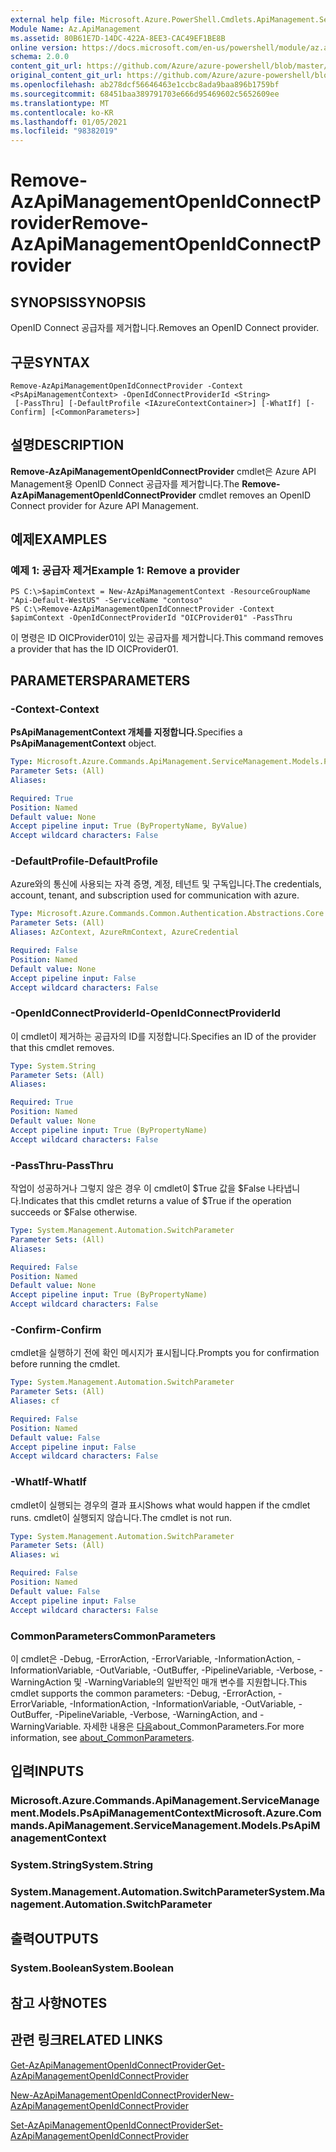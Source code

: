 ```yaml
---
external help file: Microsoft.Azure.PowerShell.Cmdlets.ApiManagement.ServiceManagement.dll-Help.xml
Module Name: Az.ApiManagement
ms.assetid: 80B61E7D-14DC-422A-8EE3-CAC49EF1BE8B
online version: https://docs.microsoft.com/en-us/powershell/module/az.apimanagement/remove-azapimanagementopenidconnectprovider
schema: 2.0.0
content_git_url: https://github.com/Azure/azure-powershell/blob/master/src/ApiManagement/ApiManagement/help/Remove-AzApiManagementOpenIdConnectProvider.md
original_content_git_url: https://github.com/Azure/azure-powershell/blob/master/src/ApiManagement/ApiManagement/help/Remove-AzApiManagementOpenIdConnectProvider.md
ms.openlocfilehash: ab278dcf56646463e1ccbc8ada9baa896b1759bf
ms.sourcegitcommit: 68451baa389791703e666d95469602c5652609ee
ms.translationtype: MT
ms.contentlocale: ko-KR
ms.lasthandoff: 01/05/2021
ms.locfileid: "98382019"
---
```

# <span data-ttu-id="e1269-101">Remove-AzApiManagementOpenIdConnectProvider</span><span class="sxs-lookup"><span data-stu-id="e1269-101">Remove-AzApiManagementOpenIdConnectProvider</span></span>

## <span data-ttu-id="e1269-102">SYNOPSIS</span><span class="sxs-lookup"><span data-stu-id="e1269-102">SYNOPSIS</span></span>
<span data-ttu-id="e1269-103">OpenID Connect 공급자를 제거합니다.</span><span class="sxs-lookup"><span data-stu-id="e1269-103">Removes an OpenID Connect provider.</span></span>

## <span data-ttu-id="e1269-104">구문</span><span class="sxs-lookup"><span data-stu-id="e1269-104">SYNTAX</span></span>

```
Remove-AzApiManagementOpenIdConnectProvider -Context <PsApiManagementContext> -OpenIdConnectProviderId <String>
 [-PassThru] [-DefaultProfile <IAzureContextContainer>] [-WhatIf] [-Confirm] [<CommonParameters>]
```

## <span data-ttu-id="e1269-105">설명</span><span class="sxs-lookup"><span data-stu-id="e1269-105">DESCRIPTION</span></span>
<span data-ttu-id="e1269-106">**Remove-AzApiManagementOpenIdConnectProvider** cmdlet은 Azure API Management용 OpenID Connect 공급자를 제거합니다.</span><span class="sxs-lookup"><span data-stu-id="e1269-106">The **Remove-AzApiManagementOpenIdConnectProvider** cmdlet removes an OpenID Connect provider for Azure API Management.</span></span>

## <span data-ttu-id="e1269-107">예제</span><span class="sxs-lookup"><span data-stu-id="e1269-107">EXAMPLES</span></span>

### <span data-ttu-id="e1269-108">예제 1: 공급자 제거</span><span class="sxs-lookup"><span data-stu-id="e1269-108">Example 1: Remove a provider</span></span>
```
PS C:\>$apimContext = New-AzApiManagementContext -ResourceGroupName "Api-Default-WestUS" -ServiceName "contoso"
PS C:\>Remove-AzApiManagementOpenIdConnectProvider -Context $apimContext -OpenIdConnectProviderId "OICProvider01" -PassThru
```

<span data-ttu-id="e1269-109">이 명령은 ID OICProvider01이 있는 공급자를 제거합니다.</span><span class="sxs-lookup"><span data-stu-id="e1269-109">This command removes a provider that has the ID OICProvider01.</span></span>

## <span data-ttu-id="e1269-110">PARAMETERS</span><span class="sxs-lookup"><span data-stu-id="e1269-110">PARAMETERS</span></span>

### <span data-ttu-id="e1269-111">-Context</span><span class="sxs-lookup"><span data-stu-id="e1269-111">-Context</span></span>
<span data-ttu-id="e1269-112">**PsApiManagementContext 개체를 지정합니다.**</span><span class="sxs-lookup"><span data-stu-id="e1269-112">Specifies a **PsApiManagementContext** object.</span></span>

```yaml
Type: Microsoft.Azure.Commands.ApiManagement.ServiceManagement.Models.PsApiManagementContext
Parameter Sets: (All)
Aliases:

Required: True
Position: Named
Default value: None
Accept pipeline input: True (ByPropertyName, ByValue)
Accept wildcard characters: False
```

### <span data-ttu-id="e1269-113">-DefaultProfile</span><span class="sxs-lookup"><span data-stu-id="e1269-113">-DefaultProfile</span></span>
<span data-ttu-id="e1269-114">Azure와의 통신에 사용되는 자격 증명, 계정, 테넌트 및 구독입니다.</span><span class="sxs-lookup"><span data-stu-id="e1269-114">The credentials, account, tenant, and subscription used for communication with azure.</span></span>

```yaml
Type: Microsoft.Azure.Commands.Common.Authentication.Abstractions.Core.IAzureContextContainer
Parameter Sets: (All)
Aliases: AzContext, AzureRmContext, AzureCredential

Required: False
Position: Named
Default value: None
Accept pipeline input: False
Accept wildcard characters: False
```

### <span data-ttu-id="e1269-115">-OpenIdConnectProviderId</span><span class="sxs-lookup"><span data-stu-id="e1269-115">-OpenIdConnectProviderId</span></span>
<span data-ttu-id="e1269-116">이 cmdlet이 제거하는 공급자의 ID를 지정합니다.</span><span class="sxs-lookup"><span data-stu-id="e1269-116">Specifies an ID of the provider that this cmdlet removes.</span></span>

```yaml
Type: System.String
Parameter Sets: (All)
Aliases:

Required: True
Position: Named
Default value: None
Accept pipeline input: True (ByPropertyName)
Accept wildcard characters: False
```

### <span data-ttu-id="e1269-117">-PassThru</span><span class="sxs-lookup"><span data-stu-id="e1269-117">-PassThru</span></span>
<span data-ttu-id="e1269-118">작업이 성공하거나 그렇지 않은 경우 이 cmdlet이 $True 값을 $False 나타냅니다.</span><span class="sxs-lookup"><span data-stu-id="e1269-118">Indicates that this cmdlet returns a value of $True if the operation succeeds or $False otherwise.</span></span>

```yaml
Type: System.Management.Automation.SwitchParameter
Parameter Sets: (All)
Aliases:

Required: False
Position: Named
Default value: None
Accept pipeline input: True (ByPropertyName)
Accept wildcard characters: False
```

### <span data-ttu-id="e1269-119">-Confirm</span><span class="sxs-lookup"><span data-stu-id="e1269-119">-Confirm</span></span>
<span data-ttu-id="e1269-120">cmdlet을 실행하기 전에 확인 메시지가 표시됩니다.</span><span class="sxs-lookup"><span data-stu-id="e1269-120">Prompts you for confirmation before running the cmdlet.</span></span>

```yaml
Type: System.Management.Automation.SwitchParameter
Parameter Sets: (All)
Aliases: cf

Required: False
Position: Named
Default value: False
Accept pipeline input: False
Accept wildcard characters: False
```

### <span data-ttu-id="e1269-121">-WhatIf</span><span class="sxs-lookup"><span data-stu-id="e1269-121">-WhatIf</span></span>
<span data-ttu-id="e1269-122">cmdlet이 실행되는 경우의 결과 표시</span><span class="sxs-lookup"><span data-stu-id="e1269-122">Shows what would happen if the cmdlet runs.</span></span>
<span data-ttu-id="e1269-123">cmdlet이 실행되지 않습니다.</span><span class="sxs-lookup"><span data-stu-id="e1269-123">The cmdlet is not run.</span></span>

```yaml
Type: System.Management.Automation.SwitchParameter
Parameter Sets: (All)
Aliases: wi

Required: False
Position: Named
Default value: False
Accept pipeline input: False
Accept wildcard characters: False
```

### <span data-ttu-id="e1269-124">CommonParameters</span><span class="sxs-lookup"><span data-stu-id="e1269-124">CommonParameters</span></span>
<span data-ttu-id="e1269-125">이 cmdlet은 -Debug, -ErrorAction, -ErrorVariable, -InformationAction, -InformationVariable, -OutVariable, -OutBuffer, -PipelineVariable, -Verbose, -WarningAction 및 -WarningVariable의 일반적인 매개 변수를 지원합니다.</span><span class="sxs-lookup"><span data-stu-id="e1269-125">This cmdlet supports the common parameters: -Debug, -ErrorAction, -ErrorVariable, -InformationAction, -InformationVariable, -OutVariable, -OutBuffer, -PipelineVariable, -Verbose, -WarningAction, and -WarningVariable.</span></span> <span data-ttu-id="e1269-126">자세한 내용은 [다음](http://go.microsoft.com/fwlink/?LinkID=113216)about_CommonParameters.</span><span class="sxs-lookup"><span data-stu-id="e1269-126">For more information, see [about_CommonParameters](http://go.microsoft.com/fwlink/?LinkID=113216).</span></span>

## <span data-ttu-id="e1269-127">입력</span><span class="sxs-lookup"><span data-stu-id="e1269-127">INPUTS</span></span>

### <span data-ttu-id="e1269-128">Microsoft.Azure.Commands.ApiManagement.ServiceManagement.Models.PsApiManagementContext</span><span class="sxs-lookup"><span data-stu-id="e1269-128">Microsoft.Azure.Commands.ApiManagement.ServiceManagement.Models.PsApiManagementContext</span></span>

### <span data-ttu-id="e1269-129">System.String</span><span class="sxs-lookup"><span data-stu-id="e1269-129">System.String</span></span>

### <span data-ttu-id="e1269-130">System.Management.Automation.SwitchParameter</span><span class="sxs-lookup"><span data-stu-id="e1269-130">System.Management.Automation.SwitchParameter</span></span>

## <span data-ttu-id="e1269-131">출력</span><span class="sxs-lookup"><span data-stu-id="e1269-131">OUTPUTS</span></span>

### <span data-ttu-id="e1269-132">System.Boolean</span><span class="sxs-lookup"><span data-stu-id="e1269-132">System.Boolean</span></span>

## <span data-ttu-id="e1269-133">참고 사항</span><span class="sxs-lookup"><span data-stu-id="e1269-133">NOTES</span></span>

## <span data-ttu-id="e1269-134">관련 링크</span><span class="sxs-lookup"><span data-stu-id="e1269-134">RELATED LINKS</span></span>

[<span data-ttu-id="e1269-135">Get-AzApiManagementOpenIdConnectProvider</span><span class="sxs-lookup"><span data-stu-id="e1269-135">Get-AzApiManagementOpenIdConnectProvider</span></span>](./Get-AzApiManagementOpenIdConnectProvider.md)

[<span data-ttu-id="e1269-136">New-AzApiManagementOpenIdConnectProvider</span><span class="sxs-lookup"><span data-stu-id="e1269-136">New-AzApiManagementOpenIdConnectProvider</span></span>](./New-AzApiManagementOpenIdConnectProvider.md)

[<span data-ttu-id="e1269-137">Set-AzApiManagementOpenIdConnectProvider</span><span class="sxs-lookup"><span data-stu-id="e1269-137">Set-AzApiManagementOpenIdConnectProvider</span></span>](./Set-AzApiManagementOpenIdConnectProvider.md)


